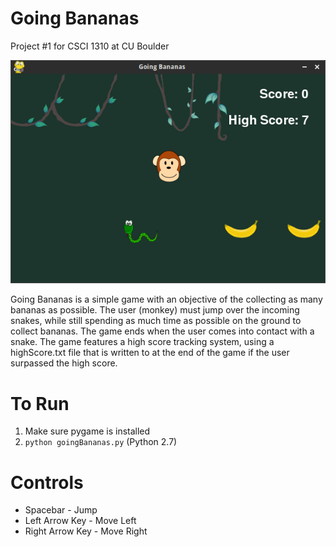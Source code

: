 # Going Bananas
Project #1 for CSCI 1310 at CU Boulder

![Going Bananas Screenshot](img/goingBananasScreenshot.png)

Going Bananas is a simple game with an objective of the collecting as many bananas as possible. The user (monkey) must jump over the incoming snakes, while still spending as much time as possible on the ground to collect bananas. The game ends when the user comes into contact with a snake. The game features a high score tracking system, using a highScore.txt file that is written to at the end of the game if the user surpassed the high score. 

# To Run
1. Make sure pygame is installed
2. `python goingBananas.py` (Python 2.7)

# Controls
- Spacebar \- Jump
- Left Arrow Key \- Move Left
- Right Arrow Key \- Move Right


